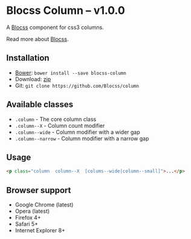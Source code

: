 # Blocss Column – v1.0.0

A [Blocss](https://github.com/Blocss/blocss/) component for css3 columns.

Read more about [Blocss](https://blocss.github.io/blocss).

## Installation

* [Bower](http://bower.io/): `bower install --save blocss-column`
* Download: [zip](https://github.com/Blocss/column/zipball/master)
* Git: `git clone https://github.com/Blocss/column`

## Available classes

* `.column` - The core column class
* `.column--X` - Column count modifier
* `.column--wide` - Column modifier with a wider gap
* `.column--narrow` - Column modifier with a narrow gap

## Usage

```html
<p class="column  column--X  [colums--wide|column--small]">...</p>
```

## Browser support

* Google Chrome (latest)
* Opera (latest)
* Firefox 4+
* Safari 5+
* Internet Explorer 8+